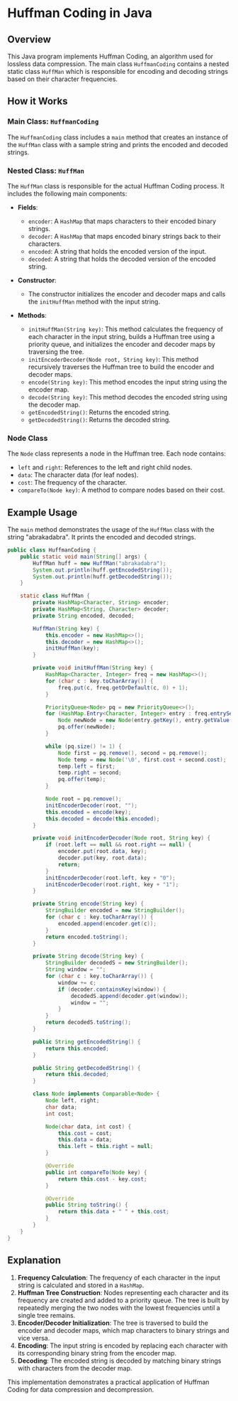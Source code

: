 # Huffman Coding in Java

## Overview

This Java program implements Huffman Coding, an algorithm used for lossless data compression. The main class `HuffmanCoding` contains a nested static class `HuffMan` which is responsible for encoding and decoding strings based on their character frequencies.

## How it Works

### Main Class: `HuffmanCoding`

The `HuffmanCoding` class includes a `main` method that creates an instance of the `HuffMan` class with a sample string and prints the encoded and decoded strings.

### Nested Class: `HuffMan`

The `HuffMan` class is responsible for the actual Huffman Coding process. It includes the following main components:

- **Fields**:
  - `encoder`: A `HashMap` that maps characters to their encoded binary strings.
  - `decoder`: A `HashMap` that maps encoded binary strings back to their characters.
  - `encoded`: A string that holds the encoded version of the input.
  - `decoded`: A string that holds the decoded version of the encoded string.

- **Constructor**:
  - The constructor initializes the encoder and decoder maps and calls the `initHuffMan` method with the input string.

- **Methods**:
  - `initHuffMan(String key)`: This method calculates the frequency of each character in the input string, builds a Huffman tree using a priority queue, and initializes the encoder and decoder maps by traversing the tree.
  - `initEncoderDecoder(Node root, String key)`: This method recursively traverses the Huffman tree to build the encoder and decoder maps.
  - `encode(String key)`: This method encodes the input string using the encoder map.
  - `decode(String key)`: This method decodes the encoded string using the decoder map.
  - `getEncodedString()`: Returns the encoded string.
  - `getDecodedString()`: Returns the decoded string.

### Node Class

The `Node` class represents a node in the Huffman tree. Each node contains:
- `left` and `right`: References to the left and right child nodes.
- `data`: The character data (for leaf nodes).
- `cost`: The frequency of the character.
- `compareTo(Node key)`: A method to compare nodes based on their cost.

## Example Usage

The `main` method demonstrates the usage of the `HuffMan` class with the string "abrakadabra". It prints the encoded and decoded strings.

```java
public class HuffmanCoding {
	public static void main(String[] args) {
        HuffMan huff = new HuffMan("abrakadabra");
        System.out.println(huff.getEncodedString());
        System.out.println(huff.getDecodedString());
	}

	static class HuffMan {
		private HashMap<Character, String> encoder;
		private HashMap<String, Character> decoder;
        private String encoded, decoded;

		HuffMan(String key) {
			this.encoder = new HashMap<>();
			this.decoder = new HashMap<>();
			initHuffMan(key);
		}

		private void initHuffMan(String key) {
			HashMap<Character, Integer> freq = new HashMap<>();
			for (char c : key.toCharArray()) {
				freq.put(c, freq.getOrDefault(c, 0) + 1);
			}

			PriorityQueue<Node> pq = new PriorityQueue<>();
			for (HashMap.Entry<Character, Integer> entry : freq.entrySet()) {
				Node newNode = new Node(entry.getKey(), entry.getValue());
				pq.offer(newNode);
			}

			while (pq.size() != 1) {
				Node first = pq.remove(), second = pq.remove();
				Node temp = new Node('\0', first.cost + second.cost);
				temp.left = first;
				temp.right = second;
				pq.offer(temp);
			}

			Node root = pq.remove();
			initEncoderDecoder(root, "");
            this.encoded = encode(key);
            this.decoded = decode(this.encoded);
		}

		private void initEncoderDecoder(Node root, String key) {
			if (root.left == null && root.right == null) {
				encoder.put(root.data, key);
				decoder.put(key, root.data);
				return;
			}
			initEncoderDecoder(root.left, key + "0");
			initEncoderDecoder(root.right, key + "1");
		}

		private String encode(String key) {
		    StringBuilder encoded = new StringBuilder();
		    for (char c : key.toCharArray()) {
		        encoded.append(encoder.get(c));
		    }
		    return encoded.toString();
		}

		private String decode(String key) {
		    StringBuilder decodedS = new StringBuilder();
		    String window = "";
		    for (char c : key.toCharArray()) {
		        window += c;
		        if (decoder.containsKey(window)) {
		            decodedS.append(decoder.get(window));
		            window = "";
		        }
		    }
		    return decodedS.toString();
		}

		public String getEncodedString() {
		    return this.encoded;
		}

		public String getDecodedString() {
		    return this.decoded;
		}

		class Node implements Comparable<Node> {
			Node left, right;
			char data;
			int cost;

			Node(char data, int cost) {
				this.cost = cost;
				this.data = data;
				this.left = this.right = null;
			}

			@Override
			public int compareTo(Node key) {
				return this.cost - key.cost;
			}

			@Override 
			public String toString() {
			    return this.data + " " + this.cost;
			}
		}
	}
}
```

## Explanation

1. **Frequency Calculation**: The frequency of each character in the input string is calculated and stored in a `HashMap`.
2. **Huffman Tree Construction**: Nodes representing each character and its frequency are created and added to a priority queue. The tree is built by repeatedly merging the two nodes with the lowest frequencies until a single tree remains.
3. **Encoder/Decoder Initialization**: The tree is traversed to build the encoder and decoder maps, which map characters to binary strings and vice versa.
4. **Encoding**: The input string is encoded by replacing each character with its corresponding binary string from the encoder map.
5. **Decoding**: The encoded string is decoded by matching binary strings with characters from the decoder map.

This implementation demonstrates a practical application of Huffman Coding for data compression and decompression.
